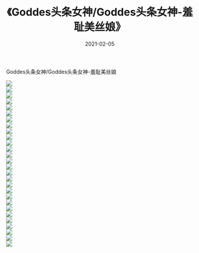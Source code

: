 ﻿---
layout: post
title:  《Goddes头条女神/Goddes头条女神-羞耻美丝娘》
date:   2021-02-05
img: http://pic.660000.xyz/1:/网络美图/2021/Goddes头条女神/Goddes头条女神-羞耻美丝娘/000.jpg
categories: [美女, 清纯, 唯美]
---

Goddes头条女神/Goddes头条女神-羞耻美丝娘

 ![](http://pic.660000.xyz/1:/网络美图/2021/Goddes头条女神/Goddes头条女神-羞耻美丝娘/001.jpg) <br>![](http://pic.660000.xyz/1:/网络美图/2021/Goddes头条女神/Goddes头条女神-羞耻美丝娘/002.jpg) <br>![](http://pic.660000.xyz/1:/网络美图/2021/Goddes头条女神/Goddes头条女神-羞耻美丝娘/003.jpg) <br>![](http://pic.660000.xyz/1:/网络美图/2021/Goddes头条女神/Goddes头条女神-羞耻美丝娘/004.jpg) <br>![](http://pic.660000.xyz/1:/网络美图/2021/Goddes头条女神/Goddes头条女神-羞耻美丝娘/005.jpg) <br>![](http://pic.660000.xyz/1:/网络美图/2021/Goddes头条女神/Goddes头条女神-羞耻美丝娘/006.jpg) <br>![](http://pic.660000.xyz/1:/网络美图/2021/Goddes头条女神/Goddes头条女神-羞耻美丝娘/007.jpg) <br>![](http://pic.660000.xyz/1:/网络美图/2021/Goddes头条女神/Goddes头条女神-羞耻美丝娘/008.jpg) <br>![](http://pic.660000.xyz/1:/网络美图/2021/Goddes头条女神/Goddes头条女神-羞耻美丝娘/009.jpg) <br>![](http://pic.660000.xyz/1:/网络美图/2021/Goddes头条女神/Goddes头条女神-羞耻美丝娘/010.jpg) <br>![](http://pic.660000.xyz/1:/网络美图/2021/Goddes头条女神/Goddes头条女神-羞耻美丝娘/011.jpg) <br>![](http://pic.660000.xyz/1:/网络美图/2021/Goddes头条女神/Goddes头条女神-羞耻美丝娘/012.jpg) <br>![](http://pic.660000.xyz/1:/网络美图/2021/Goddes头条女神/Goddes头条女神-羞耻美丝娘/013.jpg) <br>![](http://pic.660000.xyz/1:/网络美图/2021/Goddes头条女神/Goddes头条女神-羞耻美丝娘/014.jpg) <br>![](http://pic.660000.xyz/1:/网络美图/2021/Goddes头条女神/Goddes头条女神-羞耻美丝娘/015.jpg) <br>![](http://pic.660000.xyz/1:/网络美图/2021/Goddes头条女神/Goddes头条女神-羞耻美丝娘/016.jpg) <br>![](http://pic.660000.xyz/1:/网络美图/2021/Goddes头条女神/Goddes头条女神-羞耻美丝娘/017.jpg) <br>![](http://pic.660000.xyz/1:/网络美图/2021/Goddes头条女神/Goddes头条女神-羞耻美丝娘/018.jpg) <br>![](http://pic.660000.xyz/1:/网络美图/2021/Goddes头条女神/Goddes头条女神-羞耻美丝娘/019.jpg) <br>![](http://pic.660000.xyz/1:/网络美图/2021/Goddes头条女神/Goddes头条女神-羞耻美丝娘/020.jpg) <br>![](http://pic.660000.xyz/1:/网络美图/2021/Goddes头条女神/Goddes头条女神-羞耻美丝娘/021.jpg) <br>![](http://pic.660000.xyz/1:/网络美图/2021/Goddes头条女神/Goddes头条女神-羞耻美丝娘/022.jpg) <br>![](http://pic.660000.xyz/1:/网络美图/2021/Goddes头条女神/Goddes头条女神-羞耻美丝娘/023.jpg) <br>![](http://pic.660000.xyz/1:/网络美图/2021/Goddes头条女神/Goddes头条女神-羞耻美丝娘/024.jpg) <br>![](http://pic.660000.xyz/1:/网络美图/2021/Goddes头条女神/Goddes头条女神-羞耻美丝娘/025.jpg) <br>![](http://pic.660000.xyz/1:/网络美图/2021/Goddes头条女神/Goddes头条女神-羞耻美丝娘/026.jpg) <br>![](http://pic.660000.xyz/1:/网络美图/2021/Goddes头条女神/Goddes头条女神-羞耻美丝娘/027.jpg) <br>![](http://pic.660000.xyz/1:/网络美图/2021/Goddes头条女神/Goddes头条女神-羞耻美丝娘/028.jpg) <br>